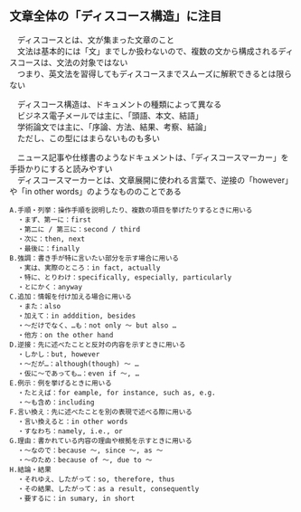 ## 文章全体の「ディスコース構造」に注目
　ディスコースとは、文が集まった文章のこと  
　文法は基本的には「文」までしか扱わないので、複数の文から構成されるディスコースは、文法の対象ではない  
　つまり、英文法を習得してもディスコースまでスムーズに解釈できるとは限らない

　ディスコース構造は、ドキュメントの種類によって異なる  
　ビジネス電子メールでは主に、「頭語、本文、結語」  
　学術論文では主に、「序論、方法、結果、考察、結論」  
　ただし、この型にはまらないものも多い

　ニュース記事や仕様書のようなドキュメントは、「ディスコースマーカー」を手掛かりにすると読みやすい  
　ディスコースマーカーとは、文章展開に使われる言葉で、逆接の「however」や「in other words」のようなもののことである
```
A.手順・列挙：操作手順を説明したり、複数の項目を挙げたりするときに用いる
  ・まず、第一に：first
  ・第二に / 第三に：second / third
  ・次に：then, next
  ・最後に：finally
B.強調：書き手が特に言いたい部分を示す場合に用いる
  ・実は、実際のところ：in fact, actually
  ・特に、とりわけ：specifically, especially, particularly
  ・とにかく：anyway
C.追加：情報を付け加える場合に用いる
  ・また：also
  ・加えて：in adddition, besides
  ・～だけでなく、…も：not only ～ but also …
  ・他方：on the other hand
D.逆接：先に述べたことと反対の内容を示すときに用いる
  ・しかし：but, however
  ・～だが…：although(though) ～ …
  ・仮に～であっても…：even if ～, …
E.例示：例を挙げるときに用いる
  ・たとえば：for eample, for instance, such as, e.g.
  ・～も含め：including
F.言い換え：先に述べたことを別の表現で述べる際に用いる
  ・言い換えると：in other words
  ・すなわち：namely, i.e., or
G.理由：書かれている内容の理由や根拠を示すときに用いる
  ・～なので：because ～, since ～, as ～
  ・～のため：because of ～, due to ～
H.結論・結果
  ・それゆえ、したがって：so, therefore, thus
  ・その結果、したがって：as a result, consequently
  ・要するに：in sumary, in short
```
